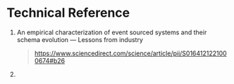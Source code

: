 # Technical Reference

1. An empirical characterization of event sourced systems and their schema evolution — Lessons from industry
    > https://www.sciencedirect.com/science/article/pii/S0164121221000674#b26
2. 